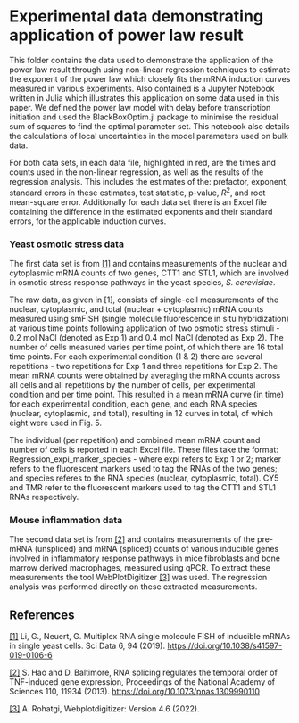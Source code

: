 # Experimental data demonstrating application of power law result

This folder contains the data used to demonstrate the application of the power law result through using non-linear regression techniques to estimate the exponent of the power law which closely fits the mRNA induction curves measured in various experiments.
Also contained is a Jupyter Notebook written in Julia which illustrates this application on some data used in this paper.
We defined the power law model with delay before transcription initiation and used the BlackBoxOptim.jl package to minimise the residual sum of squares to find the optimal parameter set.
This notebook also details the calculations of local uncertainties in the model parameters used on bulk data.

For both data sets, in each data file, highlighted in red, are the times and counts used in the non-linear regression, as well as the results of the regression analysis.
This includes the estimates of the: prefactor, exponent, standard errors in these estimates, test statistic, p-value, $R^2$, and root mean-square error.
Additionally for each data set there is an Excel file containing the difference in the estimated exponents and their standard errors, for the applicable induction curves.

### Yeast osmotic stress data

The first data set is from [[1]](https://www.nature.com/articles/s41597-019-0106-6) and contains measurements of the nuclear and cytoplasmic mRNA counts of two genes, CTT1 and STL1, which are involved in osmotic stress response pathways in the yeast species, *S. cerevisiae*.

The raw data, as given in [1], consists of single-cell measurements of the nuclear, cytoplasmic, and total (nuclear + cytoplasmic) mRNA counts measured using smFISH (single molecule fluorescence in situ hybridization) at various time points following application of two osmotic stress stimuli - 0.2 mol NaCl (denoted as Exp 1) and 0.4 mol NaCl (denoted as Exp 2).
The number of cells measured varies per time point, of which there are 16 total time points.
For each experimental condition (1 & 2) there are several repetitions - two repetitions for Exp 1 and three repetitions for Exp 2.
The mean mRNA counts were obtained by averaging the mRNA counts across all cells and all repetitions by the number of cells, per experimental condition and per time point.
This resulted in a mean mRNA curve (in time) for each experimental condition, each gene, and each RNA species (nuclear, cytoplasmic, and total), resulting in 12 curves in total, of which eight were used in Fig. 5.

The individual (per repetition) and combined mean mRNA count and number of cells is reported in each Excel file.
These files take the format: Regression_expi_marker_species - where expi refers to Exp 1 or 2; marker refers to the fluorescent markers used to tag the RNAs of the two genes; and species referes to the RNA species (nuclear, cytoplasmic, total).
CY5 and TMR refer to the fluorescent markers used to tag the CTT1 and STL1 RNAs respectively.

### Mouse inflammation data

The second data set is from [[2]](https://www.pnas.org/doi/10.1073/pnas.1309990110) and contains measurements of the pre-mRNA (unspliced) and mRNA (spliced) counts of various inducible genes involved in inflammatory response pathways in mice fibroblasts and bone marrow derived macrophages, measured using qPCR.
To extract these measurements the tool WebPlotDigitizer [[3]](https://automeris.io/WebPlotDigitizer/) was used.
The regression analysis was performed directly on these extracted measurements.

## References

[[1]](https://www.nature.com/articles/s41597-019-0106-6) Li, G., Neuert, G. Multiplex RNA single molecule FISH of inducible mRNAs in single yeast cells. Sci Data 6, 94 (2019). https://doi.org/10.1038/s41597-019-0106-6

[[2]](https://www.pnas.org/doi/10.1073/pnas.1309990110) S. Hao and D. Baltimore, RNA splicing regulates the temporal order of TNF-induced gene expression, Proceedings of the National Academy of Sciences 110, 11934 (2013). https://doi.org/10.1073/pnas.1309990110

[[3]](https://automeris.io/WebPlotDigitizer/) A. Rohatgi, Webplotdigitizer: Version 4.6 (2022).
